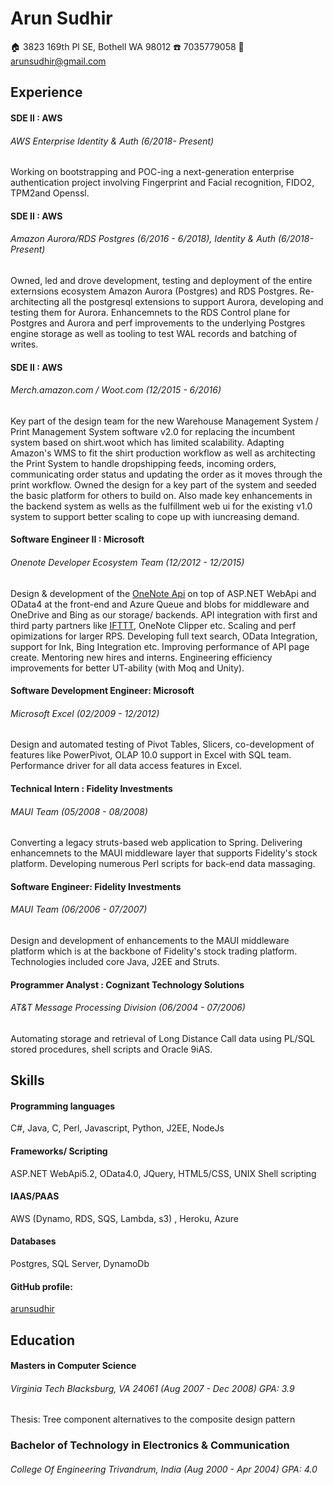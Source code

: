 Arun Sudhir
===========
:house: 3823 169th Pl SE,
Bothell WA 98012  :phone: 7035779058 :email: arunsudhir@gmail.com

## Experience
#### SDE II : AWS
###### AWS Enterprise Identity & Auth (6/2018- Present)
Working on bootstrapping and POC-ing a next-generation enterprise authentication project involving Fingerprint and Facial recognition, FIDO2, TPM2and Openssl.  

#### SDE II : AWS
###### Amazon Aurora/RDS Postgres (6/2016 - 6/2018), Identity & Auth (6/2018- Present)
Owned, led and drove development, testing and deployment of the entire externsions ecosystem Amazon Aurora (Postgres) and RDS Postgres. Re-architecting all the postgresql extensions to support Aurora, developing and testing them for Aurora. Enhancemnets to the RDS Control plane for Postgres and Aurora and perf improvements to the underlying Postgres engine storage as well as tooling to test WAL records and batching of writes.

#### SDE II : AWS
###### Merch.amazon.com / Woot.com (12/2015 - 6/2016)
Key part of the design team for the new Warehouse Management System / Print Management System software v2.0 for replacing the incumbent system based on shirt.woot which has limited scalability. Adapting Amazon's WMS to fit the shirt production workflow as well as architecting the Print System to handle dropshipping feeds, incoming orders, communicating order status and updating the order as it moves through the print workflow. Owned the design for a key part of the system and seeded the basic platform for others to build on. Also made key enhancements in the backend system as wells as the fulfillment web ui for the existing v1.0 system to support better scaling to cope up with iuncreasing demand. 
#### Software Engineer II : Microsoft
###### Onenote Developer Ecosystem Team (12/2012 - 12/2015)
Design & development of the [OneNote Api](http://dev.onenote.com) on top of ASP.NET WebApi and OData4 at 
the front-end and Azure Queue and blobs for middleware and OneDrive and Bing as our storage/ backends.
API integration with first and third party partners like [IFTTT](https://ifttt.com/onenote), OneNote Clipper etc. 
Scaling and perf opimizations for larger RPS. Developing full text search, OData Integration, support for Ink, 
Bing Integration etc. Improving performance of API page create. Mentoring new hires and interns. 
Engineering efficiency improvements for better UT-ability (with Moq and Unity).
#### Software Development Engineer: Microsoft
###### Microsoft Excel (02/2009 - 12/2012)
Design and automated testing of Pivot Tables, Slicers, co-development of features like PowerPivot, OLAP 10.0 
support in Excel with SQL team. Performance driver for all data access features in Excel.
#### Technical Intern : Fidelity Investments
###### MAUI Team (05/2008 - 08/2008)
Converting a legacy struts-based web application to Spring. Delivering enhancemnets to the MAUI middleware layer that supports Fidelity's stock platform. Developing numerous Perl scripts for back-end data massaging. 
#### Software Engineer: Fidelity Investments
###### MAUI Team (06/2006 - 07/2007) 
Design and development of enhancements to the MAUI middleware platform which is at the backbone of Fidelity's stock trading platform. Technologies included core Java, J2EE and Struts.
#### Programmer Analyst : Cognizant Technology Solutions
###### AT&T Message Processing Division (06/2004 - 07/2006)
Automating storage and retrieval of Long Distance Call data using PL/SQL stored procedures, shell scripts and Oracle 9iAS.

## Skills

#### Programming languages
C#, Java, C, Perl, Javascript, Python, J2EE, NodeJs
#### Frameworks/ Scripting
ASP.NET WebApi5.2, OData4.0, JQuery, HTML5/CSS, UNIX Shell scripting
#### IAAS/PAAS
AWS (Dynamo, RDS, SQS, Lambda, s3) , Heroku, Azure
#### Databases
Postgres, SQL Server, DynamoDb
#### GitHub profile:
[arunsudhir](https://github.com/arunsudhir/)

## Education

#### Masters in Computer Science 
###### Virginia Tech *Blacksburg, VA 24061* (Aug 2007 - Dec 2008) GPA: 3.9
Thesis: Tree component alternatives to the composite design pattern
### Bachelor of Technology in Electronics & Communication
###### College Of Engineering *Trivandrum, India* (Aug 2000 - Apr 2004) GPA: 4.0
